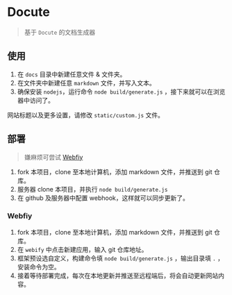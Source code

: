 # Docute

> 基于 `Docute` 的文档生成器

## 使用

1. 在 `docs` 目录中新建任意文件 & 文件夹。
2. 在文件夹中新建任意 `markdown` 文件，并写入文本。
3. 确保安装 `nodejs`，运行命令 `node build/generate.js` ，接下来就可以在浏览器中访问了。

<Note type="tip">

网站标题以及更多设置，请修改 `static/custom.js` 文件。

</Note>

## 部署

> 嫌麻烦可尝试 [Webfiy](https://webify.cloudbase.net/)

1. fork 本项目，clone 至本地计算机，添加 markdown 文件，并推送到 git 仓库。
2. 服务器 clone 本项目，并执行 `node build/generate.js`
3. 在 github 及服务器中配置 webhook，这样就可以同步更新了。

### Webfiy

1. fork 本项目，clone 至本地计算机，添加 markdown 文件，并推送到 git 仓库。
2. 在 `webify` 中点击新建应用，输入 git 仓库地址。
3. 框架预设选自定义，构建命令填 `node build/generate.js` ，输出目录填 `.` ，安装命令为空。
4. 接着等待部署完成，每次在本地更新并推送至远程端后，将会自动更新网站内容。
